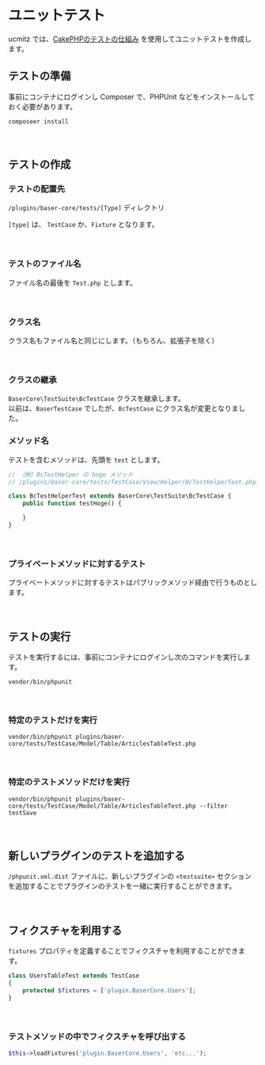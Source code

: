 # ユニットテスト

ucmitz では、[CakePHPのテストの仕組み](https://book.cakephp.org/4/ja/development/testing.html) を使用してユニットテストを作成します。

## テストの準備

事前にコンテナにログインし Composer で、PHPUnit などをインストールしておく必要があります。

```shell
composeer install
```

　
## テストの作成

### テストの配置先

`/plugins/baser-core/tests/[Type]` ディレクトリ

`[type]` は、 `TestCase` か、`Fixture` となります。

　
### テストのファイル名

ファイル名の最後を `Test.php` とします。

　
### クラス名

クラス名もファイル名と同じにします。（もちろん、拡張子を除く）

　
### クラスの継承

`BaserCore\TestSuite\BcTestCase` クラスを継承します。  
以前は、`BaserTestCase` でしたが、`BcTestCase` にクラス名が変更となりました。
　
### メソッド名

テストを含むメソッドは、先頭を `test` とします。

```php
// （例）BcTestHelper の hoge メソッド
// /plugins/baser-core/tests/TestCase/View/Helper/BcTestHelperTest.php

class BcTestHelperTest extends BaserCore\TestSuite\BcTestCase {
    public function testHoge() {

    }
}
```

　
### プライベートメソッドに対するテスト

プライベートメソッドに対するテストはパブリックメソッド経由で行うものとします。

　
## テストの実行

テストを実行するには、事前にコンテナにログインし次のコマンドを実行します。

```shell
vendor/bin/phpunit
```

　
### 特定のテストだけを実行

```shell
vendor/bin/phpunit plugins/baser-core/tests/TestCase/Model/Table/ArticlesTableTest.php
```

　
### 特定のテストメソッドだけを実行

```shell
vendor/bin/phpunit plugins/baser-core/tests/TestCase/Model/Table/ArticlesTableTest.php --filter testSave
```

　
## 新しいプラグインのテストを追加する

`/phpunit.xml.dist` ファイルに、新しいプラグインの `<testsuite>` セクションを追加することでプラグインのテストを一緒に実行することができます。

　
## フィクスチャを利用する

`fixtures` プロパティを定義することでフィクスチャを利用することができます。

```php
class UsersTableTest extends TestCase
{
    protected $fixtures = ['plugin.BaserCore.Users'];
}
```

　
### テストメソッドの中でフィクスチャを呼び出する

```php
$this->loadFixtures('plugin.BaserCore.Users', 'etc...');
```
